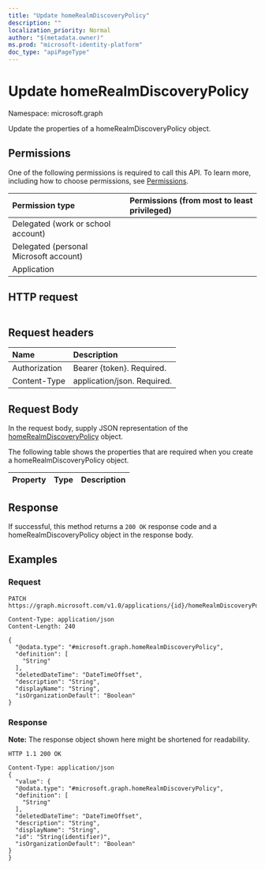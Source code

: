 ```yaml
---
title: "Update homeRealmDiscoveryPolicy"
description: ""
localization_priority: Normal
author: "$(metadata.owner)"
ms.prod: "microsoft-identity-platform"
doc_type: "apiPageType"
---
```


# Update homeRealmDiscoveryPolicy

Namespace: microsoft.graph

Update the properties of a homeRealmDiscoveryPolicy object.

## Permissions

One of the following permissions is required to call this API. To learn more, including how to choose permissions, see [Permissions](/graph/permissions-reference).

| Permission type                        | Permissions (from most to least privileged) |
| :------------------------------------- | :------------------------------------------ |
| Delegated (work or school account)     |                                             |
| Delegated (personal Microsoft account) |                                             |
| Application                            |                                             |

## HTTP request

<!-- {
  "blockType": "ignored"
}
-->

```http

```

## Request headers

| Name          | Description                 |
| :------------ | :-------------------------- |
| Authorization | Bearer {token}. Required.   |
| Content-Type  | application/json. Required. |

## Request Body

In the request body, supply JSON representation of the [homeRealmDiscoveryPolicy](../resources/-homerealmdiscoverypolicy.md) object.

<!-- Actions and Functions -->

<!-- CRUD Methods -->

The following table shows the properties that are required when you create a homeRealmDiscoveryPolicy object.

| Property | Type | Description |
| :------- | :--- | :---------- |

## Response

If successful, this method returns a `200 OK` response code and a homeRealmDiscoveryPolicy object in the response body.

## Examples

### Request

<!-- {
  "blockType": "request",
  "name": "update_homerealmdiscoverypolicy"
}
-->

```http
PATCH https://graph.microsoft.com/v1.0/applications/{id}/homeRealmDiscoveryPolicies/{id}

Content-Type: application/json
Content-Length: 240

{
  "@odata.type": "#microsoft.graph.homeRealmDiscoveryPolicy",
  "definition": [
    "String"
  ],
  "deletedDateTime": "DateTimeOffset",
  "description": "String",
  "displayName": "String",
  "isOrganizationDefault": "Boolean"
}

```

### Response

**Note:** The response object shown here might be shortened for readability.

<!-- {
  "blockType": "response",
  "truncated": true,
  "@odata.type": "Microsoft.DirectoryServices.homeRealmDiscoveryPolicy"
}
-->

```http
HTTP 1.1 200 OK

Content-Type: application/json
{
  "value": {
  "@odata.type": "#microsoft.graph.homeRealmDiscoveryPolicy",
  "definition": [
    "String"
  ],
  "deletedDateTime": "DateTimeOffset",
  "description": "String",
  "displayName": "String",
  "id": "String(identifier)",
  "isOrganizationDefault": "Boolean"
}
}

```
